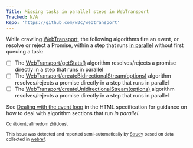 ```yaml
---
Title: Missing tasks in parallel steps in WebTransport
Tracked: N/A
Repo: 'https://github.com/w3c/webtransport'
---
```


While crawling [WebTransport](https://w3c.github.io/webtransport/), the following algorithms fire an event, or resolve or reject a Promise, within a step that runs [in parallel](https://html.spec.whatwg.org/multipage/infrastructure.html#in-parallel) without first queuing a task:
* [ ] The [WebTransport/getStats()](https://w3c.github.io/webtransport/#dom-webtransport-getstats) algorithm resolves/rejects a promise directly in a step that runs in parallel
* [ ] The [WebTransport/createBidirectionalStream(options)](https://w3c.github.io/webtransport/#dom-webtransport-createbidirectionalstream) algorithm resolves/rejects a promise directly in a step that runs in parallel
* [ ] The [WebTransport/createUnidirectionalStream(options)](https://w3c.github.io/webtransport/#dom-webtransport-createunidirectionalstream) algorithm resolves/rejects a promise directly in a step that runs in parallel

See [Dealing with the event loop](https://html.spec.whatwg.org/multipage/webappapis.html#event-loop-for-spec-authors) in the HTML specification for guidance on how to deal with algorithm sections that run *in parallel*.

<sub>Cc @dontcallmedom @tidoust</sub>

<sub>This issue was detected and reported semi-automatically by [Strudy](https://github.com/w3c/strudy/) based on data collected in [webref](https://github.com/w3c/webref/).</sub>
